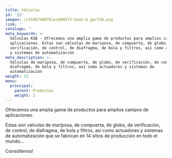 ```yaml
---
title: Válvulas
id: '12'
imagen: /v1596748076/es000573-boax-b_gmrt2b.png
link: ''
catalogo: ''
meta_keywords: >-
  Válvulas KSB - Ofrecemos una amplia gama de productos para amplios campos de
  aplicaciones. Estas son válvulas de mariposa, de compuerta, de globo, de
  verificación, de control, de diafragma, de bola y filtros, así como actuadores
  y sistemas de automatización
meta_description: >-
  Válvulas de mariposa, de compuerta, de globo, de verificación, de control, de
  diafragma, de bola y filtros, así como actuadores y sistemas de
  automatización 
weight: 13
menu:
  principal:
    parent: Productos
    weight: 2
---
```




Ofrecemos una amplia gama de productos para amplios campos de aplicaciones.

Estas son válvulas de mariposa, de compuerta, de globo, de verificación, de control, de diafragma, de bola y filtros, así como actuadores y sistemas de automatización que se fabrican en 14 sitios de producción en todo el mundo...

Consúltenos!
